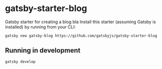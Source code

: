 # gatsby-starter-blog
Gatsby starter for creating a blog
bla
Install this starter (assuming Gatsby is installed) by running from your CLI:

`gatsby new gatsby-blog https://github.com/gatsbyjs/gatsby-starter-blog`

## Running in development
`gatsby develop`
